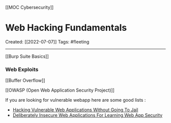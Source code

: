[[MOC Cybersecurity]]

# Web Hacking Fundamentals
Created:  [[2022-07-07]]
Tags: #fleeting 

---
[[Burp Suite Basics]]




### Web Exploits

[[Buffer Overflow]]


[[OWASP (Open Web Application Security Project)]]




If you are looking for vulnerable webapp here are some good lists :
-   [Hacking Vulnerable Web Applications Without Going To Jail](http://blog.taddong.com/2011/10/hacking-vulnerable-web-applications.html)
-   [Deliberately Insecure Web Applications For Learning Web App Security](http://www.irongeek.com/i.php?page=security/deliberately-insecure-web-applications-for-learning-web-app-security)
